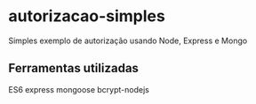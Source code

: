# autorizacao-simples
Simples exemplo de autorização usando Node, Express e Mongo

## Ferramentas utilizadas
ES6
express
mongoose
bcrypt-nodejs
